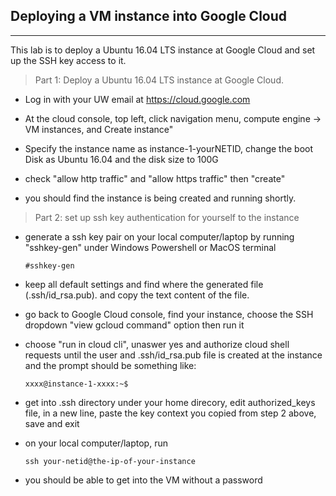 <!-- Headings -->
## Deploying a VM instance into Google Cloud
<!-- Horizontal Rule -->
____

This lab is to deploy a Ubuntu 16.04 LTS instance at Google Cloud and set up the SSH key access to it.
<!-- Blockquote -->
> Part 1: Deploy a Ubuntu 16.04 LTS instance at Google Cloud.

<!-- UL -->
* Log in with your UW email at https://cloud.google.com

* At the cloud console, top left, click navigation menu, compute engine -> VM instances, and Create instance"

* Specify the instance name as instance-1-yourNETID, change the boot Disk as Ubuntu 16.04 and the disk size to 100G

* check "allow http traffic" and "allow https traffic" then "create"

* you should find the instance is being created and running shortly.
<!--Blockquote -->
>Part 2: set up ssh key authentication for yourself to the instance
<!-- UL -->
* generate a ssh key pair on your local computer/laptop by running "sshkey-gen" under Windows Powershell or MacOS terminal
  <!-- Code Blocks -->
  ```
  #sshkey-gen
  ```

* keep all default settings and find where the generated file (.ssh/id_rsa.pub). and copy the text content of the file.

* go back to Google Cloud console, find your instance, choose the SSH dropdown "view gcloud command" option then run it

* choose "run in cloud cli", unaswer yes and authorize cloud shell requests until the user and .ssh/id_rsa.pub file is created at the instance and the prompt should be something like: 
  <!-- Code Blocks -->
  ```
  xxxx@instance-1-xxxx:~$
  ```

* get into .ssh directory under your home direcory, edit authorized_keys file, in a new line, paste the key context you copied from step 2 above, save and exit

* on your local computer/laptop, run 
  <!-- Code Blocks -->
  ``` 
  ssh your-netid@the-ip-of-your-instance
  ```
* you should be able to get into the VM without a password
